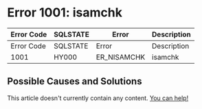 
# Error 1001: isamchk


| Error Code | SQLSTATE | Error | Description |
| --- | --- | --- | --- |
| Error Code | SQLSTATE | Error | Description |
| 1001 | HY000 | ER_NISAMCHK | isamchk |




## Possible Causes and Solutions


This article doesn't currently contain any content. [You can help!](/en/writing-and-editing-knowledge-base-articles/)

